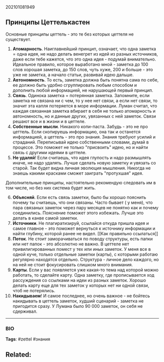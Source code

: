 202101081949
## Принципы Цеттелькастен
Основные принципы цеттель - это те без которых цеттеля не существует.
1. **Атомарность**. Наиглавнейший принцип, означает, что одна заметка = одна идея, не надо делать венегрет из идей из разных источников, даже если тебе кажется, что это одна идея - подумай внимательно. Идеальное правило, которое выработано мной - заметка до 100 слов хорошая заметка, до 150 слов, чуть хуже, 200 и больше - это уже не заметка, а начало статьи, развивай идею дальше.
2. **Автономность**. То есть, заметка должна быть понятна сама по себе, ее должно быть удобно сгруппировать любым способом и дополнить любой информацией, не нарушающей первый принцип.
3. **Связь**. Одинока заметка = потерянная заметка. Запомните, если заметка не связана ни с чем, то у нее нет связи, а если нет связи, то значит эта капля потеряется в море информации. Луман считал, что каждая связанная заметка вбирает в себя не только атомарность и автономность, но и данные других, увязанных с ней заметок. Связи решают все и в жизни и в цеттеле.
4. **Собственные мысли**. Никакого копи-паста. Забудь - это не про цеттель. Если скопируешь информацию, она так и останется информацией, а цеттель - это про знания. Знания требуют усилий и страданий. Переписывай идею собственными словами, думай в процессе. Это поможет не только "присвоить" идею, но и найти связь с другими идеями в цеттеле.
5. **Не удаляй**! Если считаешь, что идея глупость и надо размышлять иначе, не надо удалять. Лучше сделать новую заметку и увязать со старой. Так будет видна личная эволюция мышления. Никогда не знаешь какими красками сможет заиграть "протухшая" идея.

Дополнительные принципы, настоятельно рекомендую следовать им в том числе, но без них система будет жить.

6. **Объясняй**. Если есть связь заметки, было бы хорошо пояснить почему ты считаешь, что они связаны. Часто бывает ( у меня), что пара связаных заметок через пару месяцев не понятно как и почему соединились. Пояснение поможет этого избежать. Лучше это делать в канве самой заметки. 
7. **Источники**. Не плагиратизируй, ссылайся откуда пришла идея и самое главное - это поможет вернуться к источнику информации и найти глубину, которой ранее не видел. [[Как правильно ссылаться]]
8. **Поток**. Не стоит заморачиваться по поводу структуры, есть папки или нет папок - это абсолютно не важно. В цеттеле нет привилигированных помест у тех или иных заметок. У меня все в одной куче, только отдельные заметки (карты), с которыми работаю регулярно находятся отдельно. Структура - личное дело каждого, но на ней не стоит фокусировать слишком много внимания.
9. **Карты**. Если у вас появляется уже какая-то тема над которой можно работать, то сделайте карту. Одна заметку, где прописывается ход рассуждения со ссылками на идеи из разных заметок. Хорошо делать карту еще для тех заметок у которых нет ни одной связи, чтоб не потерялись.
10. **Накидываем**! И самое последнее, но очень важное - не бойтесь накидывать в цеттель заметок, худший сценарий - заметка не пригодится сразу. У Лумана было 90 000 заметок, он себя не сдерживал.

---
### BIO
**Tags**: #zettel #знания 

**Related**:
- 
